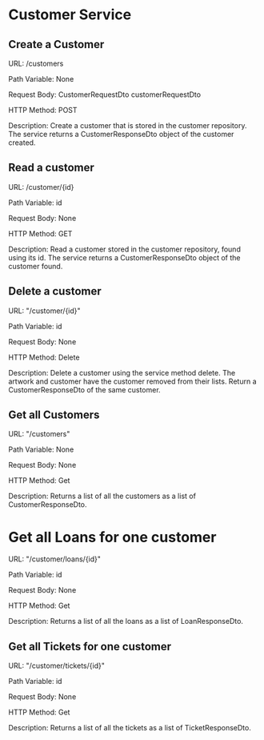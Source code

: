 # Customer Service
## Create a Customer
URL: /customers

Path Variable: None 

Request Body: CustomerRequestDto customerRequestDto 

HTTP Method: POST

Description: Create a customer that is stored in the customer repository. The service returns a CustomerResponseDto object of the customer created.

## Read a customer
URL: /customer/{id}

Path Variable: id

Request Body: None

HTTP Method: GET

Description: Read a customer stored in the customer repository, found using its id. The service returns a CustomerResponseDto object of the customer found.

## Delete a customer
URL: "/customer/{id}"

Path Variable: id

Request Body: None

HTTP Method: Delete

Description: Delete a customer using the service method delete. The artwork and customer have the customer removed from their lists. Return a CustomerResponseDto of the same customer.

## Get all Customers
URL: "/customers"

Path Variable: None

Request Body: None

HTTP Method: Get

Description: Returns a list of all the customers as a list of CustomerResponseDto.

# Get all Loans for one customer
URL: "/customer/loans/{id}"

Path Variable: id

Request Body: None

HTTP Method: Get

Description: Returns a list of all the loans as a list of LoanResponseDto.

## Get all Tickets for one customer
URL: "/customer/tickets/{id}"

Path Variable: id

Request Body: None

HTTP Method: Get

Description: Returns a list of all the tickets as a list of TicketResponseDto.